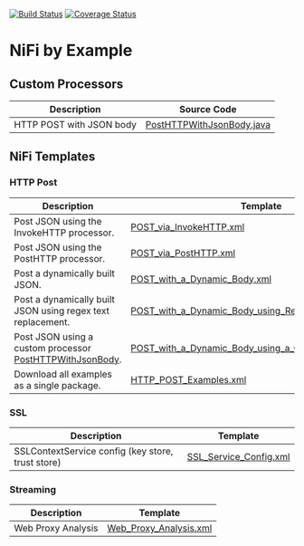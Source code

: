 [![Build Status](https://travis-ci.org/zezutom/NiFiByExample.svg?branch=master)](https://travis-ci.org/zezutom/NiFiByExample)
[![Coverage Status](https://coveralls.io/repos/github/zezutom/NiFiByExample/badge.svg?branch=master)](https://coveralls.io/github/zezutom/NiFiByExample?branch=master)

# NiFi by Example

## Custom Processors
|  Description | Source Code |
| ------------- | ------------- |
| HTTP POST with JSON body | [PostHTTPWithJsonBody.java](nifi-processors/src/main/java/org/zezutom/processors/nifi/example/PostHTTPWithJsonBody.java) |

## NiFi Templates
### HTTP Post
|  Description | Template |
| ------------- | ------------- |
| Post JSON using the InvokeHTTP processor.  | [POST_via_InvokeHTTP.xml](templates/http_post/POST_via_InvokeHTTP.xml)  |
| Post JSON using the PostHTTP processor.  | [POST_via_PostHTTP.xml](templates/http_post/POST_via_PostHTTP.xml)  |
| Post a dynamically built JSON.  | [POST_with_a_Dynamic_Body.xml](templates/http_post/POST_with_a_Dynamic_Body.xml)  |
| Post a dynamically built JSON using regex text replacement.  | [POST_with_a_Dynamic_Body_using_ReplaceText.xml](templates/http_post/POST_with_a_Dynamic_Body_using_ReplaceText.xml)  |
| Post JSON using a custom processor [PostHTTPWithJsonBody](nifi-processors/src/main/java/org/zezutom/processors/nifi/example/PostHTTPWithJsonBody.java).  | [POST_with_a_Dynamic_Body_using_a_Custom_Processor.xml](templates/http_post/POST_with_a_Dynamic_Body_using_a_Custom_Processor.xml)  |
| Download all examples as a single package.  | [HTTP_POST_Examples.xml](templates/http_post/HTTP_POST_Examples.xml)  |

### SSL
| Description  | Template |
| ------------- | ------------- |
| SSLContextService config (key store, trust store)  | [SSL_Service_Config.xml](templates/http_post/SSL_Service_Config.xml)  |

### Streaming
| Description  | Template |
| ------------- | ------------- |
| Web Proxy Analysis  | [Web_Proxy_Analysis.xml](templates/streaming/web_proxy_analysis.xml.xml)  |
